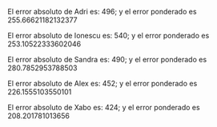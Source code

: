 El error absoluto de Adri es: 496; y el error ponderado es 255.66621182132377

El error absoluto de Ionescu es: 540; y el error ponderado es 253.10522333602046

El error absoluto de Sandra es: 490; y el error ponderado es 280.7852953788503

El error absoluto de Alex es: 452; y el error ponderado es 226.1555103550101

El error absoluto de Xabo es: 424; y el error ponderado es 208.201781013656

